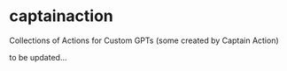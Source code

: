 # captainaction
Collections of Actions for Custom GPTs (some created by Captain Action)


to be updated...
